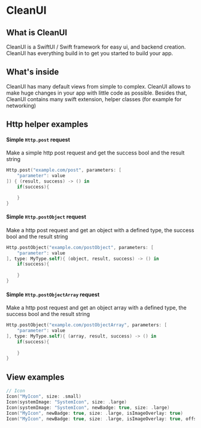 # CleanUI

## What is CleanUI
CleanUI is a SwiftUI / Swift framework for easy ui, and backend creation. CleanUI has everything build in to get you started to build your app.

## What's inside
CleanUI has many default views from simple to complex. CleanUI allows to make huge changes in your app with little code as possible. Besides that, CleanUI contains many swift extension, helper classes (for example for networking)

## Http helper examples

#### Simple ``Http.post`` request
Make a simple http post request and get the success bool and the result string
```swift
Http.post("example.com/post", parameters: [
    "parameter": value
]) { (result, success) -> () in
    if(success){

    }
}
```

#### Simple ``Http.postObject`` request
Make a http post request and get an object with a defined type, the success bool and the result string
```swift
Http.postObject("example.com/postObject", parameters: [
    "parameter": value
], type: MyType.self){ (object, result, success) -> () in
	if(success){
	
	}
}
```

#### Simple ``Http.postObjectArray`` request
Make a http post request and get an object array with a defined type, the success bool and the result string
```swift
Http.postObject("example.com/postObjectArray", parameters: [
    "parameter": value
], type: MyType.self){ (array, result, success) -> () in
	if(success){
	
	}
}
```


## View examples
```swift
// Icon
Icon("MyIcon", size: .small)
Icon(systemImage: "SystemIcon", size: .large)
Icon(systemImage: "SystemIcon", newBadge: true, size: .large)
Icon("MyIcon", newBadge: true, size: .large, isImageOverlay: true)
Icon("MyIcon", newBadge: true, size: .large, isImageOverlay: true, offset: .leading(20))
```


